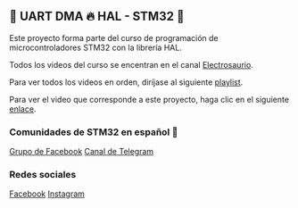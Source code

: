 ##  🚀 UART DMA 🔥 HAL - STM32 🤖
Este proyecto forma parte del curso de programación de microcontroladores STM32 con la librería HAL.

Todos los videos del curso se encentran en el canal [Electrosaurio](https://www.youtube.com/c/electrosaurio "Electrosaurio").

Para ver todos los videos en orden, diríjase al siguiente [playlist](https://www.youtube.com/playlist?list=PLvHxU_pY8Jf9NYhzMauKIc2iBP5HGPYSM "playlist").

Para ver el video que corresponde a este proyecto, haga clic en el siguiente [enlace](https://www.youtube.com/watch?v=wwwAe3BTnYg "Enlace").

### Comunidades de STM32 en español 🚀
[Grupo de Facebook](https://web.facebook.com/groups/STM32enespanol "Grupo de Facebook")
[Canal de Telegram](https://t.me/STM32_ARM "Canal de Telegram")

### Redes sociales

[Facebook](https://web.facebook.com/marlonsaurio "Facebook")
[Instagram](https://www.instagram.com/marlonsaurio.rex/?hl=es-la "Instagram")